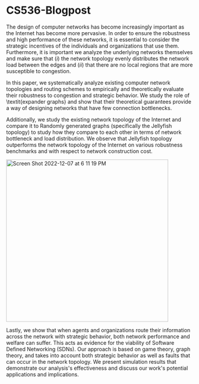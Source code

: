 # CS536-Blogpost
The design of computer networks has become increasingly important as the Internet has become more pervasive. In order to ensure the robustness and high performance of these networks, it is essential to consider the strategic incentives of the individuals and organizations that use them. Furthermore, it is important we analyze the underlying networks themselves and make sure that $(i)$ the network topology evenly distributes the network load between the edges and $(ii)$ that there are no local regions that are more susceptible to congestion.

In this paper, we systematically analyze existing computer network topologies and routing schemes to empirically and theoretically evaluate their robustness to congestion and strategic behavior. We study the role of \textit{expander graphs} and show that their theoretical guarantees provide a way of designing networks that have few connection bottlenecks. 








Additionally, we study the existing network topology of the Internet and compare it to Randomly generated graphs (specifically the Jellyfish topology) to study how they compare to each other in terms of network bottleneck and load distribution. We observe that Jellyfish topology outperforms the network topology of the Internet on various robustness benchmarks and with respect to network construction cost.


<img width="436" alt="Screen Shot 2022-12-07 at 6 11 19 PM" src="https://user-images.githubusercontent.com/7903790/206317192-b51e0b89-b3ed-40a8-9bcc-cb40115d827a.png">






Lastly, we show that when agents and organizations route their information across the network with strategic behavior, both network performance and welfare can suffer. This acts as evidence for the viability of Software Defined Networking (SDNs). Our approach is based on game theory, graph theory, and takes into account both strategic behavior as well as faults that can occur in the network topology. We present simulation results that demonstrate our analysis's effectiveness and discuss our work's potential applications and implications.





